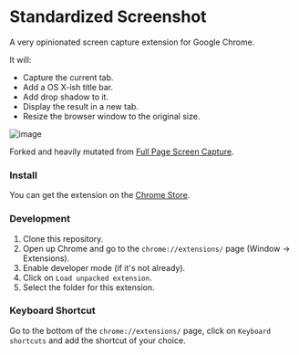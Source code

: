 # Standardized Screenshot

A very opinionated screen capture extension for Google Chrome.

It will:

- Capture the current tab.
- Add a OS X-ish title bar.
- Add drop shadow to it.
- Display the result in a new tab.
- Resize the browser window to the original size.

![image](screenshots/example.png)

Forked and heavily mutated from [Full Page Screen Capture](https://github.com/mrcoles/full-page-screen-capture-chrome-extension).

### Install
You can get the extension on the [Chrome Store](http://goo.gl/TeyAJl).

### Development

1. Clone this repository.
1. Open up Chrome and go to the `chrome://extensions/` page (Window → Extensions).
1. Enable developer mode (if it's not already).
1. Click on `Load unpacked extension`.
1. Select the folder for this extension.

### Keyboard Shortcut

Go to the bottom of the `chrome://extensions/` page, click on `Keyboard shortcuts` and add the shortcut of your choice.
